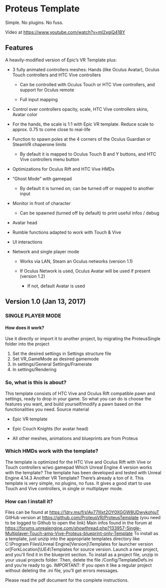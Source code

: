 
# Proteus Template

Simple. No plugins. No fuss.

Video at https://www.youtube.com/watch?v=ml2xgiQ41BY

## Features

A heavily-modified version of Epic’s VR Template plus:

* 3 fully animated controllers meshes: Hands (like Oculus Avatar), Oculus Touch controllers and HTC Vive controllers

  * Can be controlled with Oculus Touch or HTC Vive controllers, and support for Oculus remote

  * Full input mapping


* Control over controllers opacity, scale, HTC Vive controllers skins, Avatar color

* For the hands, the scale is 1:1 with Epic VR template. Reduce scale to approx. 0.75 to come close to real-life

* Function to spawn poles at the 4 corners of the Oculus Guardian or SteamVR chaperone limits

  * By default it is mapped to Oculus Touch B and Y buttons, and HTC Vive controllers menu button


* Optimizations for Oculus Rift and HTC Vive HMDs

* “Ghost Mode” with gamepad

  * By default it is turned on; can be turned off or mapped to another input


* Monitor in front of character

  * Can be spawned (turned off by default) to print useful infos / debug


* Avatar head

* Rumble functions adapted to work with Touch & Vive

* UI interactions

* Network and single player mode

  * Works via LAN, Steam an Oculus networks (version 1.1)

  * If Oculus Network is used, Oculus Avatar will be used if present (version 1.2)

    * If not, default Avatar is used

## Version 1.0 (Jan 13, 2017)
### SINGLE PLAYER MODE

#### How does it work?
Use it directly or import it to another project, by migrating the ProteusSingle folder into the project
1.	Set the desired settings in Settings structure file
2.	Set VR_GameMode as desired gamemode
3.	In settings/General Settings/Framerate
4.	In settings/Rendering

### So, what is this is about?
This template consists of HTC Vive and Oculus Rift compatible pawn and settings, ready to drop in your game. So what you can do is choose the features you want, and build yourself/modify a pawn based on the functionalities you need.
Source material

* Epic VR template

* Epic Couch Knights (for avatar head)

* All other meshes, animations and blueprints are from Proteus

### Which HMDs work with the template?
The template is optimized for the HTC Vive and Oculus Rift with Vive or Touch controllers w/wo gamepad
Which Unreal Engine 4 version works with the template?
The template has been developed and tested with Unreal Engine 4.14.3
Another VR Template? There’s already a ton of it.
This template is very simple, no plugins, no fuss. It gives a good start to use Touch and Vive controllers, in single or multiplayer mode.

### How can I install it?
Files can be found at https://1drv.ms/f/s!Av77lIIxt2OY0XGGW8UDwykohjuT  
GitHub version at https://github.com/ProteusVR/ProteusTemplate  (you need to be logged to Github to open the link)
Main infos found in the forum at https://forums.unrealengine.com/showthread.php?133957-Single-Multiplayer-Touch-amp-Vive-Proteus-blueprint-only-Template
To install as a template, just unzip into the appropriate templates directory like C:\Program Files\Unreal Engine[Version]\Templates for launcher version or[ForkLocation]\UE4\Templates for source version. Launch a new project, and you'll find it in the blueprint section.
To install as a project file, unzip in your usual projects folder. Then, delete the file /Config/TemplateDefs.ini and you’re ready to go.
IMPORTANT: If you open it like a regular project without deleting the .ini file, you’ll get errors messages.

Please read the pdf document for the complete instructions.
